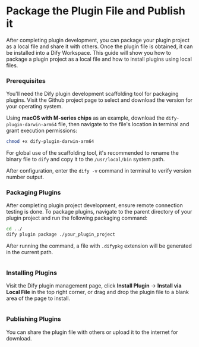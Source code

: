 # Package the Plugin File and Publish it

After completing plugin development, you can package your plugin project as a local file and share it with others. Once the plugin file is obtained, it can be installed into a Dify Workspace. This guide will show you how to package a plugin project as a local file and how to install plugins using local files.

### **Prerequisites**

You'll need the Dify plugin development scaffolding tool for packaging plugins. Visit the Github project page to select and download the version for your operating system.

Using **macOS with M-series chips** as an example, download the `dify-plugin-darwin-arm64` file, then navigate to the file's location in terminal and grant execution permissions:

```bash
chmod +x dify-plugin-darwin-arm64
```

For global use of the scaffolding tool, it's recommended to rename the binary file to `dify` and copy it to the `/usr/local/bin` system path.

After configuration, enter the `dify -v` command in terminal to verify version number output.

### **Packaging Plugins**

After completing plugin project development, ensure remote connection testing is done. To package plugins, navigate to the parent directory of your plugin project and run the following packaging command:

```bash
cd ../
dify plugin package ./your_plugin_project
```

After running the command, a file with `.difypkg` extension will be generated in the current path.

<figure><img src="https://assets-docs.dify.ai/2024/12/98e09c04273eace8fe6e5ac976443cca.png" alt=""><figcaption></figcaption></figure>

### **Installing Plugins**

Visit the Dify plugin management page, click **Install Plugin** → **Install via Local File** in the top right corner, or drag and drop the plugin file to a blank area of the page to install.

<figure><img src="https://assets-docs.dify.ai/2024/12/8c31c4025a070f23455799f942b91a57.png" alt=""><figcaption></figcaption></figure>

### **Publishing Plugins**

You can share the plugin file with others or upload it to the internet for download.
